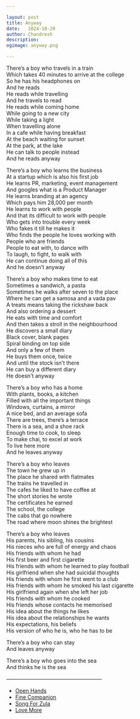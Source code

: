 ```yaml
---

layout: post
title: Anyway
date:	2024-10-20
author:	Chandresh
description:
ogimage: anyway.png

---
```


There’s a boy who travels in a train <br/>
Which takes 40 minutes to arrive at the college <br/>
So he has his headphones on <br/>
And he reads <br/>
He reads while travelling <br/>
And he travels to read <br/>
He reads while coming home <br/>
While going to a new city <br/>
While taking a light <br/>
When travelling alone <br/>
In a cafe while having breakfast <br/>
At the beach waiting for sunset <br/>
At the park, at the lake <br/>
He can talk to people instead <br/>
And he reads anyway

There’s a boy who learns the business <br/>
At a startup which is also his first job <br/>
He learns PR, marketing, event management <br/>
And googles what is a Product Manager <br/>
He learns branding at an agency <br/>
Which pays him 28,000 per month <br/>
He learns to work with people <br/>
And that its difficult to work with people <br/>
Who gets into trouble every week <br/>
Who fakes it till he makes it <br/>
Who finds the people he loves working with <br/>
People who are friends <br/>
People to eat with, to dance with <br/>
To laugh, to fight, to walk with <br/>
He can continue doing all of this <br/>
And he doesn’t anyway

There’s a boy who makes time to eat <br/>
Sometimes a sandwich, a pasta <br/>
Sometimes he walks after seven to the place <br/>
Where he can get a samosa and a vada pav <br/>
A treats means taking the rickshaw back <br/>
And also ordering a dessert <br/>
He eats with time and comfort <br/>
And then takes a stroll in the neighbourhood <br/>
He discovers a small diary <br/>
Black cover, blank pages <br/>
Spiral binding on top side <br/>
And only a few of them <br/>
He buys them once, twice <br/>
And until the stock isn’t there <br/>
He can buy a different diary <br/>
He doesn't anyway

There’s a boy who has a home <br/>
With plants, books, a kitchen <br/>
Filled with all the important things <br/>
Windows, curtains, a mirror <br/>
A nice bed, and an average sofa <br/>
There are trees, there’s a terrace <br/>
There is a sea, and a shoe rack <br/>
Enough time to cook, to sleep <br/>
To make chai, to excel at work <br/>
To live here more <br/>
And he leaves anyway

There’s a boy who leaves <br/>
The town he grew up in <br/>
The place he shared with flatmates <br/>
The trains he travelled in <br/>
The cafes he liked to have coffee at <br/>
The short stories he wrote <br/>
The certificates he earned <br/>
The school, the college <br/>
The cabs that go nowhere <br/>
The road where moon shines the brightest
 
There’s a boy who leaves <br/>
His parents, his sibling, his cousins <br/>
His nieces who are full of energy and chaos <br/>
His friends with whom he had <br/>
His first beer and first cigarette <br/>
His friends with whom he learned to play football <br/>
His girlfriend when she had suicidal thoughts <br/>
His friends with whom he first went to a club <br/>
His friends with whom he smoked his last cigarette <br/>
His girlfriend again when she left her job <br/>
His friends with whom he cooked <br/>
His friends whose contacts he memorised <br/>
His idea about the things he likes <br/>
His idea about the relationships he wants <br/>
His expectations, his beliefs <br/>
His version of who he is, who he has to be <br/>

There’s a boy who can stay <br/>
And leaves anyway

There’s a boy who goes into the sea <br/>
And thinks he is the sea

——————————————————
- [Open Hands](https://open.spotify.com/track/36anKm9f497atmP2zAScFo)
- [Fine Companion](https://open.spotify.com/track/3d9QJFCMBk6S9lQhUB4j7t)
- [Song For Zula](https://open.spotify.com/track/6Thn8AOHIwPCkf2O4ZgfC2)
- [Love More](https://open.spotify.com/track/6SHfaJ1GWWSbMNc7ekQgHp)

